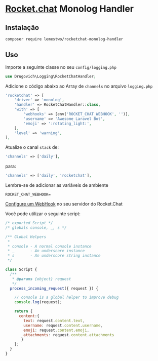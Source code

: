 # [Rocket.chat](https://rocket.chat/) Monolog Handler

## Instalação

```bash
composer require lemestwo/rocketchat-monolog-handler
```

## Uso

Importe a seguinte classe no seu `config/logging.php`

```php
use Drugovich\Logging\RocketChatHandler;
```

Adicione o código abaixo ao Array de `channels` no arquivo `logging.php`

```php
'rocketchat' => [
    'driver' => 'monolog',
    'handler' => RocketChatHandler::class,
    'with' => [
        'webhooks' => [env('ROCKET_CHAT_WEBHOOK', '')],
        'username' => 'Awesome Laravel Bot',
        'emoji' => ':rotating_light:',
    ],
    'level' => 'warning',
],
```

Atualize o canal `stack` de:

```php
'channels' => ['daily'],
```

para:

```php
'channels' => ['daily', 'rocketchat'],
```

Lembre-se de adicionar as variáveis de ambiente

```
ROCKET_CHAT_WEBHOOK=
```

[Configure um WebHook](https://rocket.chat/docs/administrator-guides/integrations/) no seu servidor do Rocket.Chat

Você pode utilizar o seguinte script:

```javascript
/* exported Script */
/* globals console, _, s */

/** Global Helpers
 *
 * console - A normal console instance
 * _       - An underscore instance
 * s       - An underscore string instance
 */

class Script {
  /**
   * @params {object} request
   */
  process_incoming_request({ request }) {

    // console is a global helper to improve debug
    console.log(request);

    return {
      content:{
        text: request.content.text,
        username: request.content.username,
        emoji: request.content.emoji,
        attachments: request.content.attachments
       }
    };
  }
}
```
